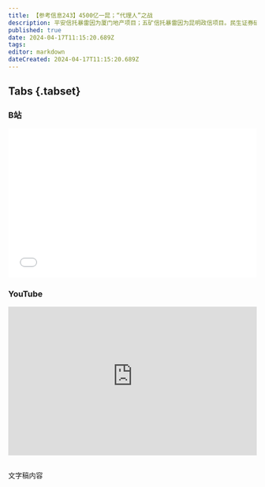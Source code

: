 ```yaml
---
title: 【参考信息243】4500亿一昆；“代理人”之战
description: 平安信托暴雷因为厦门地产项目；五矿信托暴雷因为昆明政信项目。民生证券研报统计，截至2月昆明共26家发债平台，有息债务4500多亿。“河南原则上不再保留科级事业单位”冲上热搜，看上去动作非常大，但这个是省直层面，实际范围很小。削减的编制资源给市县使用，要考编的人去“钱少活多”的基层概率大增。有观众反映一年多了还没拿到中公教育的退款，考公越火，中公教育为何日子反而越难？越来越卷的还有高中生科创竞赛。
published: true
date: 2024-04-17T11:15:20.689Z
tags: 
editor: markdown
dateCreated: 2024-04-17T11:15:20.689Z
---
```


## Tabs {.tabset}
### B站
<div style="position: relative; padding: 30% 45%;">
<iframe style="position: absolute; width: 100%; height: 100%; left: 0; top: 0;" src="//player.bilibili.com/player.html?&bvid=BV1nx421m7vL&page=1&as_wide=1&high_quality=1&danmaku=1&autoplay=0" scrolling="no" border="0" frameborder="no" framespacing="0" allowfullscreen="true"></iframe>
</div>

### YouTube
<div style="position: relative; padding: 30% 45%;">
<iframe style="position: absolute; top: 0; left: 0; width: 100%; height: 100%;" src="https://www.youtube-nocookie.com/embed/YouTubeVID" title="YouTube video player" frameborder="0" allow="accelerometer; autoplay; clipboard-write; encrypted-media; gyroscope; picture-in-picture" allowfullscreen></iframe>
</div>

## 

文字稿内容
